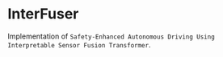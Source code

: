 # InterFuser

Implementation of `Safety-Enhanced Autonomous Driving Using Interpretable Sensor Fusion Transformer`.

